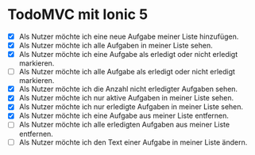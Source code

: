 # TodoMVC mit Ionic 5

- [x] Als Nutzer möchte ich eine neue Aufgabe meiner Liste hinzufügen.
- [x] Als Nutzer möchte ich alle Aufgaben in meiner Liste sehen.
- [x] Als Nutzer möchte ich eine Aufgabe als erledigt oder nicht erledigt
      markieren.
- [ ] Als Nutzer möchte ich alle Aufgabe als erledigt oder nicht erledigt
      markieren.
- [x] Als Nutzer möchte ich die Anzahl nicht erledigter Aufgaben sehen.
- [x] Als Nutzer möchte ich nur aktive Aufgaben in meiner Liste sehen.
- [x] Als Nutzer möchte ich nur erledigte Aufgaben in meiner Liste sehen.
- [x] Als Nutzer möchte ich eine Aufgabe aus meiner Liste entfernen.
- [ ] Als Nutzer möchte ich alle erledigten Aufgaben aus meiner Liste entfernen.
- [ ] Als Nutzer möchte ich den Text einer Aufgabe in meiner Liste ändern.
